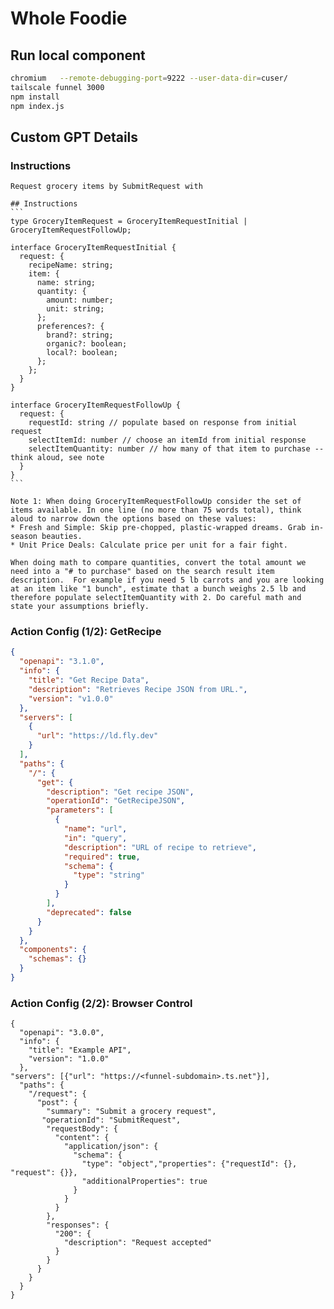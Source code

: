 # Whole Foodie

## Run local component

```sh
chromium   --remote-debugging-port=9222 --user-data-dir=cuser/
tailscale funnel 3000
npm install
npm index.js
```

## Custom GPT Details

### Instructions
````
Request grocery items by SubmitRequest with

## Instructions
```
type GroceryItemRequest = GroceryItemRequestInitial | GroceryItemRequestFollowUp;

interface GroceryItemRequestInitial {
  request: {
    recipeName: string;
    item: {
      name: string;
      quantity: {
        amount: number;
        unit: string;
      };
      preferences?: {
        brand?: string;
        organic?: boolean;
        local?: boolean;
      };
    };
  }
}

interface GroceryItemRequestFollowUp {
  request: {
    requestId: string // populate based on response from initial request
    selectItemId: number // choose an itemId from initial response
    selectItemQuantity: number // how many of that item to purchase -- think aloud, see note
  }
}
```

Note 1: When doing GroceryItemRequestFollowUp consider the set of items available. In one line (no more than 75 words total), think aloud to narrow down the options based on these values:
* Fresh and Simple: Skip pre-chopped, plastic-wrapped dreams. Grab in-season beauties.
* Unit Price Deals: Calculate price per unit for a fair fight.

When doing math to compare quantities, convert the total amount we need into a "# to purchase" based on the search result item description.  For example if you need 5 lb carrots and you are looking at an item like "1 bunch", estimate that a bunch weighs 2.5 lb and therefore populate selectItemQuantity with 2. Do careful math and state your assumptions briefly.
````

### Action Config (1/2): GetRecipe

````json
{
  "openapi": "3.1.0",
  "info": {
    "title": "Get Recipe Data",
    "description": "Retrieves Recipe JSON from URL.",
    "version": "v1.0.0"
  },
  "servers": [
    {
      "url": "https://ld.fly.dev"
    }
  ],
  "paths": {
    "/": {
      "get": {
        "description": "Get recipe JSON",
        "operationId": "GetRecipeJSON",
        "parameters": [
          {
            "name": "url",
            "in": "query",
            "description": "URL of recipe to retrieve",
            "required": true,
            "schema": {
              "type": "string"
            }
          }
        ],
        "deprecated": false
      }
    }
  },
  "components": {
    "schemas": {}
  }
}
````

### Action Config (2/2): Browser Control

````
{
  "openapi": "3.0.0",
  "info": {
    "title": "Example API",
    "version": "1.0.0"
  },
"servers": [{"url": "https://<funnel-subdomain>.ts.net"}],
  "paths": {
    "/request": {
      "post": {
        "summary": "Submit a grocery request",
       "operationId": "SubmitRequest",
        "requestBody": {
          "content": {
            "application/json": {
              "schema": {
                "type": "object","properties": {"requestId": {}, "request": {}},
                "additionalProperties": true
              }
            }
          }
        },
        "responses": {
          "200": {
            "description": "Request accepted"
          }
        }
      }
    }
  }
}
````
